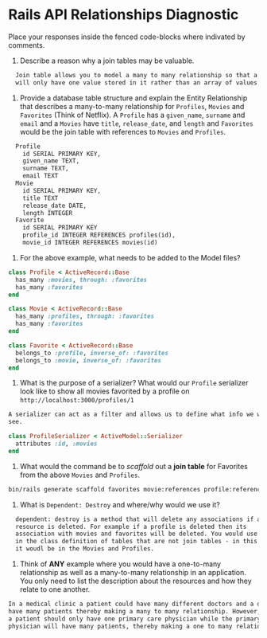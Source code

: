 # Rails API Relationships Diagnostic

Place your responses inside the fenced code-blocks where indivated by comments.

1.  Describe a reason why a join tables may be valuable.

  ```md
    Join table allows you to model a many to many relationship so that a FK
    will only have one value stored in it rather than an array of values.
  ```

1.  Provide a database table structure and explain the Entity Relationship that
  describes a many-to-many relationship for `Profiles`, `Movies` and `Favorites`
  (Think of Netflix). A `Profile` has a `given_name`, `surname` and `email` and a
  `Movies` have `title`, `release_date`, and `length` and `Favorites` would be the
  join table with references to `Movies` and `Profiles`.

  ```md
    Profile
      id SERIAL PRIMARY KEY,
      given_name TEXT,
      surname TEXT,
      email TEXT
    Movie
      id SERIAL PRIMARY KEY,
      title TEXT
      release_date DATE,
      length INTEGER
    Favorite
      id SERIAL PRIMARY KEY
      profile_id INTEGER REFERENCES profiles(id),
      movie_id INTEGER REFERENCES movies(id)

  ```

1.  For the above example, what needs to be added to the Model files?

  ```rb
  class Profile < ActiveRecord::Base
    has_many :movies, through: :favorites
    has_many :favorites
  end
  ```

  ```rb
  class Movie < ActiveRecord::Base
    has_many :profiles, through: :favorites
    has_many :favorites
  end
  ```

  ```rb
  class Favorite < ActiveRecord::Base
    belongs_to :profile, inverse_of: :favorites
    belongs_to :movie, inverse_of: :favorites
  end
  ```

1.  What is the purpose of a serializer? What would our `Profile` serializer look
like to show all movies favorited by a profile on
`http://localhost:3000/profiles/1`

  ```md
  A serializer can act as a filter and allows us to define what info we want to
  see.
  ```

  ```rb
  class ProfileSerializer < ActiveModel::Serializer
    attributes :id, :movies
  end
  ```

1.  What would the command be to _scaffold_ out a **join table** for Favorites from
the above `Movies` and `Profiles`.

  ```sh
  bin/rails generate scaffold favorites movie:references profile:references
  ```

1.  What is `Dependent: Destroy` and where/why would we use it?

  ```md
    dependent: destroy is a method that will delete any associations if a
    resource is deleted. For example if a profile is deleted then its
    association with movies and favorites will be deleted. You would use this
    in the class definition of tables that are not join tables - in this example
    it woudl be in the Movies and Profiles.
  ```

1.  Think of **ANY** example where you would have a one-to-many relationship as well
as a many-to-many relationship in an application. You only need to list the
description about the resources and how they relate to one another.

  ```md
  In a medical clinic a patient could have many different doctors and a doctor can
  have many patients thereby making a many to many relationship. However,
  a patient should only have one primary care physician while the primary care
  physician will have many patients, thereby making a one to many relationship.
  ```
